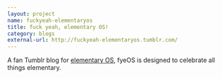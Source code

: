 ```yaml
---
layout: project
name: fuckyeah-elementaryos
title: fuck yeah, elementary OS!
category: blogs
external-url: http://fuckyeah-elementaryos.tumblr.com/
---
```


A fan Tumblr blog for [elementary OS](http://elementaryos.org/), fyeOS is designed to celebrate all things elementary.
